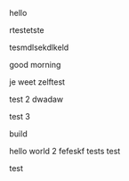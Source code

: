 hello

rtestetste

tesmdlsekdlkeld

good morning

je weet zelftest

test 2
dwadaw

test 3

build

hello world 2
fefeskf
tests
test

test
